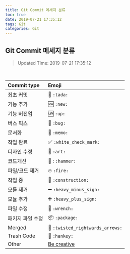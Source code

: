 ```yaml
---
title: Git Commit 메세지 분류
toc: true
date: 2019-07-21 17:35:12
tags: Git
categories: Git
---
```


## Git Commit 메세지 분류

> Updated Time: 2019-07-21 17:35:12

<br />

| Commit type      | Emoji                                            |
| :--------------- | :----------------------------------------------- |
| 최초 커밋        | 🎉 `:tada:`                                       |
| 기능 추가        | 🆕 `:new:`                                        |
| 기능 버전업      | 🆙  `:up:`                                        |
| 버스 픽스        | 🐛 `:bug:`                                        |
| 문서화           | 📝 `:memo:`                                       |
| 작업 완료        | ✅ `:white_check_mark:`                           |
| 디자인 수정      | 🎨 `:art:`                                        |
| 코드개선         | 🔨 : `:hammer:`                                   |
| 파일/코드 제거   | 🔥 `:fire:`                                       |
| 작업 중          | 🚧  `:construction:`                              |
| 모듈 제거        | ➖ `:heavy_minus_sign:`                           |
| 모듈 추가        | ➕ `:heavy_plus_sign:`                            |
| 파일 수정        | 🔧 `:wrench:`                                     |
| 패키지 파일 수정 | 📦 `:package:`                                    |
| Merged           | 🔀 `:twisted_rightwards_arrows:`                  |
| Trash Code       | 💩 `:hankey:`                                     |
| Other            | [Be creative](http://www.emoji-cheat-sheet.com/) |
